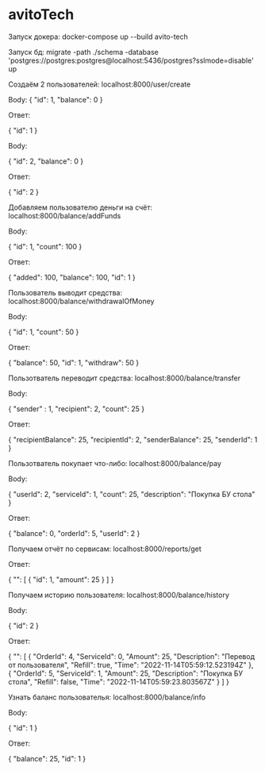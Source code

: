 # avitoTech
Запуск докера: docker-compose up --build avito-tech


Запуск бд: migrate -path ./schema -database 'postgres://postgres:postgres@localhost:5436/postgres?sslmode=disable' up


Создаём 2 пользователей: localhost:8000/user/create


Body:
{
    "id": 1,
    "balance": 0
}


Ответ:

{
    "id": 1
}

Body:

{
    "id": 2,
    "balance": 0
}

Ответ:

{
    "id": 2
}

Добавляем пользователю деньги на счёт: localhost:8000/balance/addFunds


Body:

{
    "id": 1,
    "count": 100
}


Ответ: 

{
    "added": 100,
    "balance": 100,
    "id": 1
}


Пользователь выводит средства: localhost:8000/balance/withdrawalOfMoney


Body:

{
    "id": 1,
    "count": 50
}

Ответ:

{
    "balance": 50,
    "id": 1,
    "withdraw": 50
}


Пользотватель переводит средства: localhost:8000/balance/transfer

Body:

{
    "sender" : 1,
    "recipient": 2,
    "count": 25
}

Ответ: 

{
    "recipientBalance": 25,
    "recipientId": 2,
    "senderBalance": 25,
    "senderId": 1
}


Пользотватель покупает что-либо: localhost:8000/balance/pay

Body:

{
    "userId": 2,
    "serviceId": 1,
    "count": 25,
    "description": "Покупка БУ стола"
}

Ответ:

{
    "balance": 0,
    "orderId": 5,
    "userId": 2
}

Получаем отчёт по сервисам: localhost:8000/reports/get

Ответ:

{
    "": [
        {
            "id": 1,
            "amount": 25
        }
    ]
}

Получаем историю пользователя: localhost:8000/balance/history

Body: 

{
    "id": 2
}

Ответ:

{
    "": [
        {
            "OrderId": 4,
            "ServiceId": 0,
            "Amount": 25,
            "Description": "Перевод от пользователя",
            "Refill": true,
            "Time": "2022-11-14T05:59:12.523194Z"
        },
        {
            "OrderId": 5,
            "ServiceId": 1,
            "Amount": 25,
            "Description": "Покупка БУ стола",
            "Refill": false,
            "Time": "2022-11-14T05:59:23.803567Z"
        }
    ]
}

Узнать баланс пользователья: localhost:8000/balance/info

Body:

{
    "id": 1
}

Ответ:

{
    "balance": 25,
    "id": 1
}
